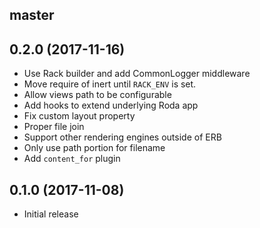 ## master

## 0.2.0 (2017-11-16)
- Use Rack builder and add CommonLogger middleware
- Move require of inert until `RACK_ENV` is set.
- Allow views path to be configurable
- Add hooks to extend underlying Roda app
- Fix custom layout property
- Proper file join
- Support other rendering engines outside of ERB
- Only use path portion for filename
- Add `content_for` plugin

## 0.1.0 (2017-11-08)
- Initial release
